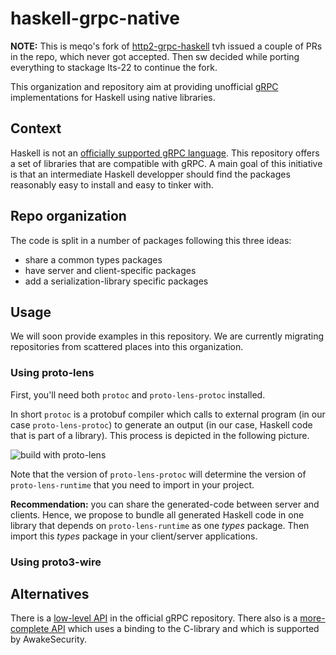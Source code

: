 # haskell-grpc-native

**NOTE:** This is meqo's fork of [http2-grpc-haskell](https://github.com/haskell-grpc-native/http2-grpc-haskell)
tvh issued a couple of PRs in the repo, which never got accepted.
Then sw decided while porting everything to stackage lts-22 to continue the fork.

This organization and repository aim at providing unofficial
[gRPC](https://grpc.io/) implementations for Haskell using native libraries.

## Context

Haskell is not an [officially supported gRPC language](https://packages.grpc.io/).
This repository offers a set of libraries that are compatible with gRPC. A main
goal of this initiative is that an intermediate Haskell developper should find
the packages reasonably easy to install and easy to tinker with.

## Repo organization

The code is split in a number of packages following this three ideas:

- share a common types packages
- have server and client-specific packages
- add a serialization-library specific packages

## Usage

We will soon provide examples in this repository. We are currently migrating
repositories from scattered places into this organization.

### Using proto-lens

First, you'll need both `protoc` and `proto-lens-protoc` installed.

In short `protoc` is a protobuf compiler which calls to external program (in
our case `proto-lens-protoc`) to generate an output (in our case, Haskell code
that is part of a library). This process is depicted in the following picture.

![build with proto-lens](docs/images/native-grpc-haskell.png)

Note that the version of `proto-lens-protoc` will determine the version of
`proto-lens-runtime` that you need to import in your project.

**Recommendation:** you can share the generated-code between server and
clients. Hence, we propose to bundle all generated Haskell code in one library
that depends on `proto-lens-runtime` as one _types_ package. Then import this
_types_ package in your client/server applications.

### Using proto3-wire

## Alternatives

There is a [low-level API](https://github.com/grpc/grpc-haskell) in the official gRPC repository.
There also is a [more-complete API](https://github.com/awakesecurity/gRPC-haskell) which uses a binding to the C-library and which is supported by AwakeSecurity.
